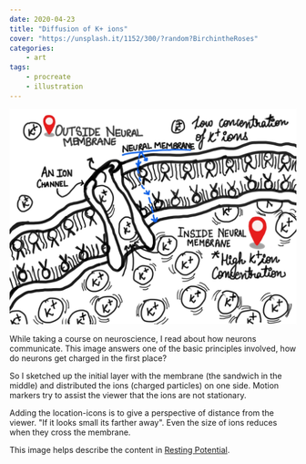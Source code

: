 ```yaml
---
date: 2020-04-23
title: "Diffusion of K+ ions"
cover: "https://unsplash.it/1152/300/?random?BirchintheRoses"
categories:
    - art
tags:
    - procreate
    - illustration
---
```


![Fig: Diffusion of K+ ions, movement from a region of high-concentration (inside the membrane) to low-concentration (outside the membrane).](../images/diffusion.jpg)


While taking a course on neuroscience, I read about how neurons communicate. This image answers one of the basic principles involved, how do neurons get charged in the first place?

So I sketched up the initial layer with the membrane (the sandwich in the middle) and distributed the ions (charged particles) on one side. Motion markers try to assist the viewer that the ions are not stationary.

Adding the location-icons is to give a perspective of distance from the viewer. "If it looks small its farther away". Even the size of ions reduces when they cross the membrane.

This image helps describe the content in [Resting Potential](./resting-potential).
